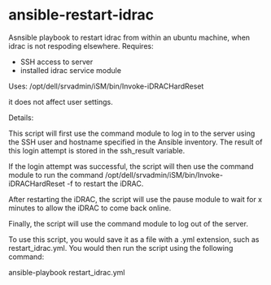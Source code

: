 # ansible-restart-idrac
Asnsible playbook to restart idrac from within an ubuntu machine, when idrac is not respoding elsewhere. 
Requires: 
- SSH access to server 
- installed idrac service module

Uses: 
/opt/dell/srvadmin/iSM/bin/Invoke-iDRACHardReset

it does not affect user settings. 


Details: 

This script will first use the command module to log in to the server using the SSH user and hostname specified in the Ansible inventory. The result of this login attempt is stored in the ssh_result variable.

If the login attempt was successful, the script will then use the command module to run the command /opt/dell/srvadmin/iSM/bin/Invoke-iDRACHardReset -f to restart the iDRAC.

After restarting the iDRAC, the script will use the pause module to wait for x minutes to allow the iDRAC to come back online.

Finally, the script will use the command module to log out of the server.

To use this script, you would save it as a file with a .yml extension, such as restart_idrac.yml. You would then run the script using the following command:

ansible-playbook restart_idrac.yml
